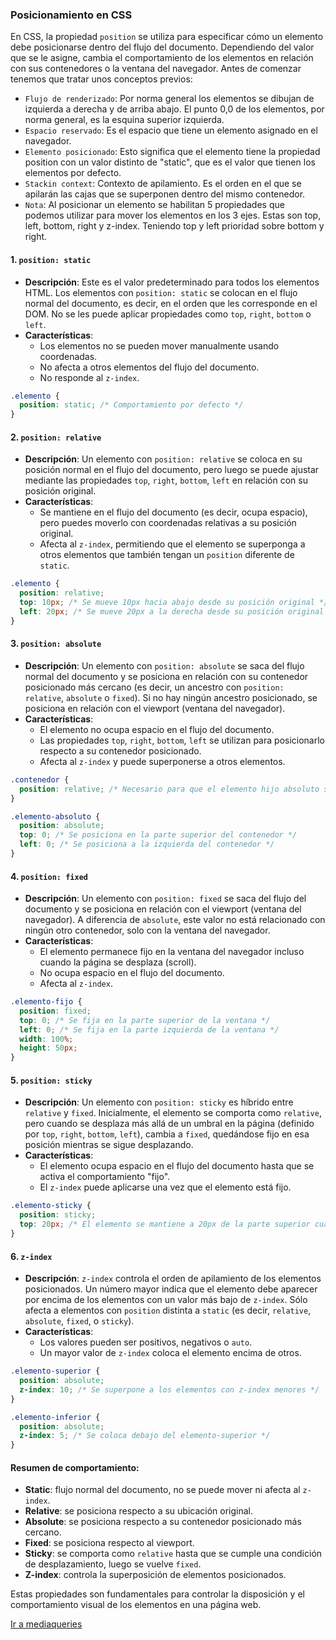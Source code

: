 ### Posicionamiento en CSS

En CSS, la propiedad `position` se utiliza para especificar cómo un elemento debe posicionarse dentro del flujo del documento. Dependiendo del valor que se le asigne, cambia el comportamiento de los elementos en relación con sus contenedores o la ventana del navegador. Antes de comenzar tenemos que tratar unos conceptos previos:

- `Flujo de renderizado`: Por norma general los elementos se dibujan de izquierda a derecha y de arriba abajo. El punto 0,0 de los elementos, por norma general, es la esquina superior izquierda.
- `Espacio reservado`: Es el espacio que tiene un elemento asignado en el navegador.
- `Elemento posicionado`: Esto significa que el elemento tiene la propiedad position con un valor distinto de "static", que es el valor que tienen los elementos por defecto.
- `Stackin context`: Contexto de apilamiento. Es el orden en el que se apilarán las cajas que se superponen dentro del mismo contenedor.
- `Nota`: Al posicionar un elemento se habilitan 5 propiedades que podemos utilizar para mover los elementos en los 3 ejes. Estas son top, left, bottom, right y z-index. Teniendo top y left prioridad sobre bottom y right.

#### 1. **`position: static`**

- **Descripción**: Este es el valor predeterminado para todos los elementos HTML. Los elementos con `position: static` se colocan en el flujo normal del documento, es decir, en el orden que les corresponde en el DOM. No se les puede aplicar propiedades como `top`, `right`, `bottom` o `left`.
- **Características**:
  - Los elementos no se pueden mover manualmente usando coordenadas.
  - No afecta a otros elementos del flujo del documento.
  - No responde al `z-index`.

```css
.elemento {
  position: static; /* Comportamiento por defecto */
}
```

#### 2. **`position: relative`**

- **Descripción**: Un elemento con `position: relative` se coloca en su posición normal en el flujo del documento, pero luego se puede ajustar mediante las propiedades `top`, `right`, `bottom`, `left` en relación con su posición original.
- **Características**:
  - Se mantiene en el flujo del documento (es decir, ocupa espacio), pero puedes moverlo con coordenadas relativas a su posición original.
  - Afecta al `z-index`, permitiendo que el elemento se superponga a otros elementos que también tengan un `position` diferente de `static`.

```css
.elemento {
  position: relative;
  top: 10px; /* Se mueve 10px hacia abajo desde su posición original */
  left: 20px; /* Se mueve 20px a la derecha desde su posición original */
}
```

#### 3. **`position: absolute`**

- **Descripción**: Un elemento con `position: absolute` se saca del flujo normal del documento y se posiciona en relación con su contenedor posicionado más cercano (es decir, un ancestro con `position: relative`, `absolute` o `fixed`). Si no hay ningún ancestro posicionado, se posiciona en relación con el viewport (ventana del navegador).
- **Características**:
  - El elemento no ocupa espacio en el flujo del documento.
  - Las propiedades `top`, `right`, `bottom`, `left` se utilizan para posicionarlo respecto a su contenedor posicionado.
  - Afecta al `z-index` y puede superponerse a otros elementos.

```css
.contenedor {
  position: relative; /* Necesario para que el elemento hijo absoluto se posicione en relación a este */
}

.elemento-absoluto {
  position: absolute;
  top: 0; /* Se posiciona en la parte superior del contenedor */
  left: 0; /* Se posiciona a la izquierda del contenedor */
}
```

#### 4. **`position: fixed`**

- **Descripción**: Un elemento con `position: fixed` se saca del flujo del documento y se posiciona en relación con el viewport (ventana del navegador). A diferencia de `absolute`, este valor no está relacionado con ningún otro contenedor, solo con la ventana del navegador.
- **Características**:
  - El elemento permanece fijo en la ventana del navegador incluso cuando la página se desplaza (scroll).
  - No ocupa espacio en el flujo del documento.
  - Afecta al `z-index`.

```css
.elemento-fijo {
  position: fixed;
  top: 0; /* Se fija en la parte superior de la ventana */
  left: 0; /* Se fija en la parte izquierda de la ventana */
  width: 100%;
  height: 50px;
}
```

#### 5. **`position: sticky`**

- **Descripción**: Un elemento con `position: sticky` es híbrido entre `relative` y `fixed`. Inicialmente, el elemento se comporta como `relative`, pero cuando se desplaza más allá de un umbral en la página (definido por `top`, `right`, `bottom`, `left`), cambia a `fixed`, quedándose fijo en esa posición mientras se sigue desplazando.
- **Características**:
  - El elemento ocupa espacio en el flujo del documento hasta que se activa el comportamiento "fijo".
  - El `z-index` puede aplicarse una vez que el elemento está fijo.

```css
.elemento-sticky {
  position: sticky;
  top: 20px; /* El elemento se mantiene a 20px de la parte superior cuando el scroll lo alcanza */
}
```

#### 6. **`z-index`**

- **Descripción**: `z-index` controla el orden de apilamiento de los elementos posicionados. Un número mayor indica que el elemento debe aparecer por encima de los elementos con un valor más bajo de `z-index`. Sólo afecta a elementos con `position` distinta a `static` (es decir, `relative`, `absolute`, `fixed`, o `sticky`).
- **Características**:
  - Los valores pueden ser positivos, negativos o `auto`.
  - Un mayor valor de `z-index` coloca el elemento encima de otros.

```css
.elemento-superior {
  position: absolute;
  z-index: 10; /* Se superpone a los elementos con z-index menores */
}

.elemento-inferior {
  position: absolute;
  z-index: 5; /* Se coloca debajo del elemento-superior */
}
```

#### Resumen de comportamiento:

- **Static**: flujo normal del documento, no se puede mover ni afecta al `z-index`.
- **Relative**: se posiciona respecto a su ubicación original.
- **Absolute**: se posiciona respecto a su contenedor posicionado más cercano.
- **Fixed**: se posiciona respecto al viewport.
- **Sticky**: se comporta como `relative` hasta que se cumple una condición de desplazamiento, luego se vuelve `fixed`.
- **Z-index**: controla la superposición de elementos posicionados.

Estas propiedades son fundamentales para controlar la disposición y el comportamiento visual de los elementos en una página web.

[Ir a mediaqueries](08-mediaqueries.md)
